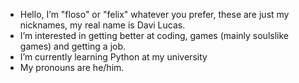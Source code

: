 -  Hello, I’m "floso" or "felix" whatever you prefer, these are just my nicknames, my real name is Davi Lucas.
-  I’m interested in getting better at coding, games (mainly soulslike games) and getting a job.
-  I’m currently learning Python at my university
-  My pronouns are he/him.

